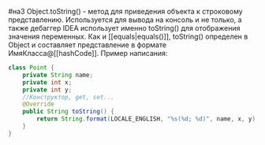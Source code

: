 #на3 
Object.toString() - метод для приведения объекта к строковому представлению. Используется для вывода на консоль и не только, а также дебаггер IDEA использует именно toString() для отображения значения переменных. Как и [[equals|equals()]], toString() определен в Object и составляет представление в формате ИмяКласса@[[hashCode]]. Пример написания:
```java
class Point {
	private String name;
	private int x;
	private int y;
	//Конструктор, get, set...
	@Override
	public String toString() {
	    return String.format(LOCALE_ENGLISH, "%s(%d; %d)", name, x, y);
	}
}
```